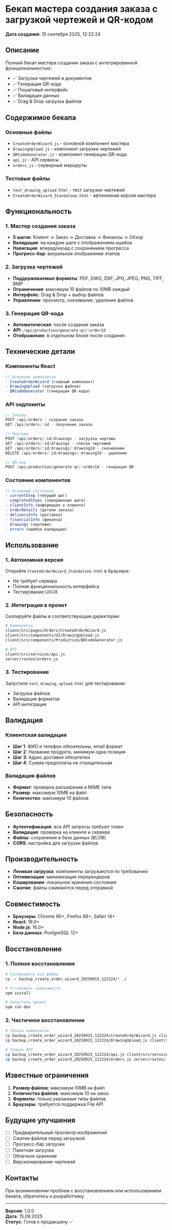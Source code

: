 # Бекап мастера создания заказа с загрузкой чертежей и QR-кодом

**Дата создания**: 15 сентября 2025, 12:22:24

## Описание

Полный бекап мастера создания заказа с интегрированной функциональностью:
- ✅ Загрузка чертежей и документов
- ✅ Генерация QR-кода
- ✅ Пошаговый интерфейс
- ✅ Валидация данных
- ✅ Drag & Drop загрузка файлов

## Содержимое бекапа

### Основные файлы
- `CreateOrderWizard.js` - основной компонент мастера
- `DrawingUpload.js` - компонент загрузки чертежей
- `QRCodeGenerator.js` - компонент генерации QR-кода
- `api.js` - API сервисы
- `orders.js` - серверные маршруты

### Тестовые файлы
- `test_drawing_upload.html` - тест загрузки чертежей
- `CreateOrderWizard_Standalone.html` - автономная версия мастера

## Функциональность

### 1. Мастер создания заказа
- **5 шагов**: Клиент → Заказ → Доставка → Финансы → Обзор
- **Валидация**: на каждом шаге с отображением ошибок
- **Навигация**: вперед/назад с сохранением прогресса
- **Прогресс-бар**: визуальное отображение этапов

### 2. Загрузка чертежей
- **Поддерживаемые форматы**: PDF, DWG, DXF, JPG, JPEG, PNG, TIFF, BMP
- **Ограничения**: максимум 10 файлов по 10MB каждый
- **Интерфейс**: Drag & Drop + выбор файлов
- **Управление**: просмотр, скачивание, удаление файлов

### 3. Генерация QR-кода
- **Автоматическая**: после создания заказа
- **API**: `/api/production/generate-qr/:orderId`
- **Отображение**: в отдельном блоке после создания

## Технические детали

### Компоненты React
```javascript
// Основные компоненты
- CreateOrderWizard (главный компонент)
- DrawingUpload (загрузка файлов)
- QRCodeGenerator (генерация QR-кода)
```

### API эндпоинты
```javascript
// Заказы
POST /api/orders - создание заказа
GET /api/orders/:id - получение заказа

// Чертежи
POST /api/orders/:id/drawings - загрузка чертежа
GET /api/orders/:id/drawings - список чертежей
GET /api/orders/:id/drawings/:drawingId - скачивание
DELETE /api/orders/:id/drawings/:drawingId - удаление

// QR-код
POST /api/production/generate-qr/:orderId - генерация QR
```

### Состояние компонентов
```javascript
// Основные состояния
- currentStep (текущий шаг)
- completedSteps (завершенные шаги)
- clientInfo (информация о клиенте)
- orderDetails (детали заказа)
- deliveryInfo (доставка)
- financialInfo (финансы)
- drawings (чертежи)
- errors (ошибки валидации)
```

## Использование

### 1. Автономная версия
Откройте `CreateOrderWizard_Standalone.html` в браузере:
- Не требует сервера
- Полная функциональность интерфейса
- Тестирование UI/UX

### 2. Интеграция в проект
Скопируйте файлы в соответствующие директории:
```bash
# Компоненты
client/src/pages/Orders/CreateOrderWizard.js
client/src/components/UI/DrawingUpload.js
client/src/components/Production/QRCodeGenerator.js

# API
client/src/services/api.js
server/routes/orders.js
```

### 3. Тестирование
Запустите `test_drawing_upload.html` для тестирования:
- Загрузка файлов
- Валидация форматов
- API интеграция

## Валидация

### Клиентская валидация
- **Шаг 1**: ФИО и телефон обязательны, email формат
- **Шаг 2**: Название продукта, минимум одна позиция
- **Шаг 3**: Адрес доставки обязателен
- **Шаг 4**: Сумма предоплаты не отрицательная

### Валидация файлов
- **Формат**: проверка расширения и MIME типа
- **Размер**: максимум 10MB на файл
- **Количество**: максимум 10 файлов

## Безопасность

- **Аутентификация**: все API запросы требуют токен
- **Валидация**: проверка на клиенте и сервере
- **Файлы**: сохранение в базе данных (BLOB)
- **CORS**: настройка для загрузки файлов

## Производительность

- **Ленивая загрузка**: компоненты загружаются по требованию
- **Оптимизация**: минимизация перерендеров
- **Кэширование**: локальное хранение состояния
- **Сжатие**: файлы сжимаются перед отправкой

## Совместимость

- **Браузеры**: Chrome 90+, Firefox 88+, Safari 14+
- **React**: 18.0+
- **Node.js**: 16.0+
- **База данных**: PostgreSQL 12+

## Восстановление

### 1. Полное восстановление
```bash
# Скопировать все файлы
cp -r backup_create_order_wizard_20250915_122224/* ./

# Установить зависимости
npm install

# Запустить проект
npm run dev
```

### 2. Частичное восстановление
```bash
# Только компоненты
cp backup_create_order_wizard_20250915_122224/CreateOrderWizard.js client/src/pages/Orders/
cp backup_create_order_wizard_20250915_122224/DrawingUpload.js client/src/components/UI/

# Только API
cp backup_create_order_wizard_20250915_122224/api.js client/src/services/
cp backup_create_order_wizard_20250915_122224/orders.js server/routes/
```

## Известные ограничения

1. **Размер файлов**: максимум 10MB на файл
2. **Количество файлов**: максимум 10 на заказ
3. **Форматы**: только указанные типы файлов
4. **Браузеры**: требуется поддержка File API

## Будущие улучшения

- [ ] Предварительный просмотр изображений
- [ ] Сжатие файлов перед загрузкой
- [ ] Прогресс-бар загрузки
- [ ] Пакетная загрузка
- [ ] Облачное хранение
- [ ] Версионирование чертежей

## Контакты

При возникновении проблем с восстановлением или использованием бекапа, обратитесь к разработчику.

---
**Версия**: 1.0.0  
**Дата**: 15.09.2025  
**Статус**: Готов к продакшену ✅

















